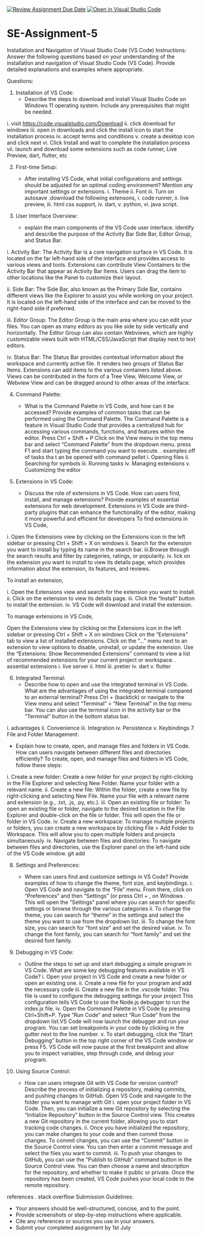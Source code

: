 [![Review Assignment Due Date](https://classroom.github.com/assets/deadline-readme-button-22041afd0340ce965d47ae6ef1cefeee28c7c493a6346c4f15d667ab976d596c.svg)](https://classroom.github.com/a/XoLGRbHq)
[![Open in Visual Studio Code](https://classroom.github.com/assets/open-in-vscode-2e0aaae1b6195c2367325f4f02e2d04e9abb55f0b24a779b69b11b9e10269abc.svg)](https://classroom.github.com/online_ide?assignment_repo_id=15294626&assignment_repo_type=AssignmentRepo)
# SE-Assignment-5
Installation and Navigation of Visual Studio Code (VS Code)
 Instructions:
Answer the following questions based on your understanding of the installation and navigation of Visual Studio Code (VS Code). Provide detailed explanations and examples where appropriate.

 Questions:

1. Installation of VS Code:
   - Describe the steps to download and install Visual Studio Code on Windows 11 operating system. Include any prerequisites that might be needed.
                                 
i. visit https://code.visualstudio.com/Download	
ii. click download for windows
iii. open in downloads and click the install icon to start the installation process
iv. accept terms and conditions
v. create a desktop icon and click next
vi. Click Install and wait to complete the installation process
vii. launch and download some extensions such as code runner, Live Preview, dart, flutter, etc

2. First-time Setup:
   - After installing VS Code, what initial configurations and settings should be adjusted for an optimal coding environment? Mention any important settings or extensions.
   i. Theme
   ii. Font
   iii. Turn on autosave
   .download the following extensons,
             i.  code runner,
             ii. live preview,
             iii.  html css support,
             iv. dart,
             v.  python,
             vi.  java script.


3. User Interface Overview:
   - explain the main components of the VS Code user interface. Identify and describe the purpose of the Activity Bar Side Bar, Editor Group, and Status Bar. 

i. Activity Bar: The Activity Bar is a core navigation surface in VS Code. It is located on the far left-hand side of the interface and provides access to various views and tools. Extensions can contribute View Containers to the Activity Bar that appear as Activity Bar Items. Users can drag the item to other locations like the Panel to customize their layout.

ii. Side Bar: The Side Bar, also known as the Primary Side Bar, contains different views like the Explorer to assist you while working on your project. It is located on the left-hand side of the interface and can be moved to the right-hand side if preferred.

iii. Editor Group: The Editor Group is the main area where you can edit your files. You can open as many editors as you like side by side vertically and horizontally. The Editor Group can also contain Webviews, which are highly customizable views built with HTML/CSS/JavaScript that display next to text editors.

iv. Status Bar: The Status Bar provides contextual information about the workspace and currently active file. It renders two groups of Status Bar Items. Extensions can add items to the various containers listed above. Views can be contributed in the form of a Tree View, Welcome View, or Webview View and can be dragged around to other areas of the interface.

4. Command Palette:
   - What is the Command Palette in VS Code, and how can it be accessed? Provide examples of common tasks that can be performed using the Command Palette.
The Command Palette is a feature in Visual Studio Code that provides a centralized hub for accessing various commands, functions, and features within the editor.
Press Ctrl + Shift + P 
Click on the View menu in the top menu bar and select “Command Palette” from the dropdown menu.
press F1 and start typing the command you want to execute.
. examples off of tasks tha t an be opened with command pellet
i. Opening files
ii. Searching for symbols
iii. Running tasks
iv. Managing extensions
v. Customizing the editor

5. Extensions in VS Code:
   - Discuss the role of extensions in VS Code. How can users find, install, and manage extensions? Provide examples of essential extensions for web development.
   Extensions in VS Code are third-party plugins that can enhance the functionality of the editor, making it more powerful and efficient for developers
   To find extensions in VS Code,

i. Open the Extensions view by clicking on the Extensions icon in the left sidebar or pressing Ctrl + Shift + X on windows
ii. Search for the extension you want to install by typing its name in the search bar.
iii.Browse through the search results and filter by categories, ratings, or popularity.
iv. lick on the extension you want to install to view its details page, which provides information about the extension, its features, and reviews.

To install an extension,

i. Open the Extensions view and search for the extension you want to install.
ii. Click on the extension to view its details page.
iii. Click the “Install” button to install the extension.
iv. VS Code will download and install the extension.

To manage extensions in VS Code,

Open the Extensions view by clicking on the Extensions icon in the left sidebar or pressing Ctrl + Shift + X on windows
Click on the “Extensions” tab to view a list of installed extensions.
Click on the “…” menu next to an extension to view options to disable, uninstall, or update the extension.
Use the “Extensions: Show Recommended Extensions” command to view a list of recommended extensions for your current project or workspace.
. assential extensions
i. live server
ii. html
iii. pretier
iv. dart
v. flutter

6. Integrated Terminal:
   - Describe how to open and use the integrated terminal in VS Code. What are the advantages of using the integrated terminal compared to an external terminal?
Press Ctrl + (backtick) or navigate to the View menu and select “Terminal” > “New Terminal” in the top menu bar.
You can also use the terminal icon in the activity bar or the “Terminal” button in the bottom status bar.

i. advantages
ii. Convenience
iii. Integration
iv. Persistence
v. Keybindings
7. File and Folder Management:
   - Explain how to create, open, and manage files and folders in VS Code. How can users navigate between different files and directories efficiently?
   To create, open, and manage files and folders in VS Code, follow these steps:

i. Create a new folder: Create a new folder for your project by right-clicking in the File Explorer and selecting New Folder. Name your folder with a relevant name.
ii. Create a new file: Within the folder, create a new file by right-clicking and selecting New File. Name your file with a relevant name and extension (e.g., .txt, .js, .py, etc.).
iii. Open an existing file or folder: To open an existing file or folder, navigate to the desired location in the File Explorer and double-click on the file or folder. This will open the file or folder in VS Code.
iv. Create a new workspace: To manage multiple projects or folders, you can create a new workspace by clicking File > Add Folder to Workspace. This will allow you to open multiple folders and projects simultaneously.
iv. Navigate between files and directories: To navigate between files and directories, use the Explorer panel on the left-hand side of the VS Code window. git add


8. Settings and Preferences:
   - Where can users find and customize settings in VS Code? Provide examples of how to change the theme, font size, and keybindings.
   i. Open VS Code and navigate to the “File” menu. From there, click on “Preferences” and then “Settings” (or press Ctrl + , on Windows .
This will open the “Settings” panel where you can search for specific settings or browse through the various categories
ii. To change the theme, you can search for “theme” in the settings and select the theme you want to use from the dropdown list.
iii. To change the font size, you can search for “font size” and set the desired value.
iv. To change the font family, you can search for “font family” and set the desired font family.
9. Debugging in VS Code:
   - Outline the steps to set up and start debugging a simple program in VS Code. What are some key debugging features available in VS Code?
   i. Open your project in VS Code and create a new folder or open an existing one.
ii. Create a new file for your program and add the necessary code
iii. Create a new file  in the .vscode folder. This file is used to configure the debugging settings for your project
This configuration tells VS Code to use the Node.js debugger to run the index.js file.
iv. Open the Command Palette in VS Code by pressing Ctrl+Shift+P. Type “Run Code” and select “Run Code” from the dropdown list.VS Code will now launch the debugger and run your program. You can set breakpoints in your code by clicking in the gutter next to the line number.
v. To start debugging, click the “Start Debugging” button in the top right corner of the VS Code window or press F5.
VS Code will now pause at the first breakpoint and allow you to inspect variables, step through code, and debug your program.

10. Using Source Control:
    - How can users integrate Git with VS Code for version control? Describe the process of initializing a repository, making commits, and pushing changes to GitHub.
    Open VS Code and navigate to the folder you want to manage with Git
    i. open your project folder in VS Code. Then, you can initialize a new Git repository by selecting the “Initialize Repository” button in the Source Control view. This creates a new Git repository in the current folder, allowing you to start tracking code changes. 
    ii. Once you have initialized the repository, you can make changes to your code and then commit those changes. To commit changes, you can use the “Commit” button in the Source Control view. You can then enter a commit message and select the files you want to commit. 
    iii. To push your changes to GitHub, you can use the “Publish to GitHub” command button in the Source Control view. You can then choose a name and description for the repository, and whether to make it public or private. Once the repository has been created, VS Code pushes your local code to the remote repository.

references 
. stack overflow
 Submission Guidelines:
- Your answers should be well-structured, concise, and to the point.
- Provide screenshots or step-by-step instructions where applicable.
- Cite any references or sources you use in your answers.
- Submit your completed assignment by 1st July 

